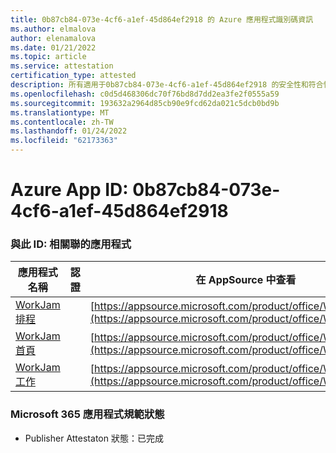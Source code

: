 ```yaml
---
title: 0b87cb84-073e-4cf6-a1ef-45d864ef2918 的 Azure 應用程式識別碼資訊
ms.author: elmalova
author: elenamalova
ms.date: 01/21/2022
ms.topic: article
ms.service: attestation
certification_type: attested
description: 所有適用于0b87cb84-073e-4cf6-a1ef-45d864ef2918 的安全性和符合性資訊資訊。
ms.openlocfilehash: c0d5d468306dc70f76bd8d7dd2ea3fe2f0555a59
ms.sourcegitcommit: 193632a2964d85cb90e9fcd62da021c5dcb0bd9b
ms.translationtype: MT
ms.contentlocale: zh-TW
ms.lasthandoff: 01/24/2022
ms.locfileid: "62173363"
---
```

# <a name="azure-app-id-0b87cb84-073e-4cf6-a1ef-45d864ef2918"></a>Azure App ID: 0b87cb84-073e-4cf6-a1ef-45d864ef2918


### <a name="apps-associated-with-this-id"></a>與此 ID: 相關聯的應用程式
| **應用程式名稱** | **認證** | **在 AppSource 中查看** |
|--------------|---------------|-----------------------|
| [WorkJam 排程](https://docs.microsoft.com/microsoft-365-app-certification/forward/WA200003058) |  | [https://appsource.microsoft.com/product/office/WA200003058](https://appsource.microsoft.com/product/office/WA200003058) |
| [WorkJam 首頁](https://docs.microsoft.com/microsoft-365-app-certification/forward/WA200003060) |  | [https://appsource.microsoft.com/product/office/WA200003060](https://appsource.microsoft.com/product/office/WA200003060) |
| [WorkJam 工作](https://docs.microsoft.com/microsoft-365-app-certification/forward/WA200003241) |  | [https://appsource.microsoft.com/product/office/WA200003241](https://appsource.microsoft.com/product/office/WA200003241) |

### <a name="microsoft-365-app-compliance-status"></a>Microsoft 365 應用程式規範狀態
- Publisher Attestaton 狀態：已完成
